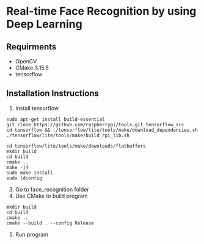 # Real-time Face Recognition by using Deep Learning

## Requirments
- OpenCV 
- CMake 3.15.5
- tensorflow

## Installation Instructions
1. Install tensorflow
```
sudo apt-get install build-essential
git clone https://github.com/raspberrypi/tools.git tensorflow_src
cd tensorflow && ./tensorflow/lite/tools/make/download_dependencies.sh
./tensorflow/lite/tools/make/build_rpi_lib.sh

cd tensorflow/lite/tools/make/downloads/flatbuffers
mkdir build
cd build
cmake ..
make -j4
sudo make install
sudo ldconfig
```
3. Go to face_recognition folder
4. Use CMake to build program
```
mkdir build
cd build
cmake ..
cmake --build . --config Release
```
5. Run program
